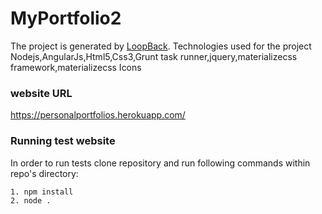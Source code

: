 # MyPortfolio2
The project is generated by [LoopBack](http://loopback.io). Technologies used for the project Nodejs,AngularJs,Html5,Css3,Grunt task runner,jquery,materializecss framework,materializecss Icons  


###  website URL
https://personalportfolios.herokuapp.com/



### Running test website

In order to run tests clone repository and run following commands within
repo's directory:

```
1. npm install
2. node .
```
